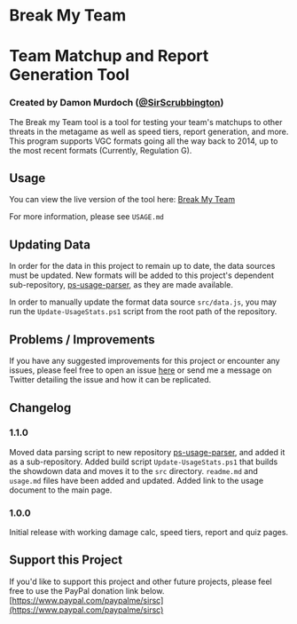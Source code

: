 # Break My Team
# Team Matchup and Report Generation Tool
### Created by Damon Murdoch ([@SirScrubbington](https://twitter.com/SirScrubbington))

The Break my Team tool is a tool for testing your team's matchups to other threats in the metagame
as well as speed tiers, report generation, and more. This program supports VGC formats going all
the way back to 2014, up to the most recent formats (Currently, Regulation G). 

## Usage

You can view the live version of the tool here: 
[Break My Team](https://www.dragapult.xyz/break-my-team)

For more information, please see `USAGE.md`

## Updating Data

In order for the data in this project to remain up to date, the data sources
must be updated. New formats will be added to this project's dependent sub-repository,
[ps-usage-parser](https://github.com/damon-murdoch/ps-usage-parser), as they are made available.

In order to manually update the format data source `src/data.js`, you 
may run the `Update-UsageStats.ps1` script from the root path of the repository.

## Problems / Improvements

If you have any suggested improvements for this project or encounter any issues, please feel free to open an 
issue [here](../../issues) or send me a message on Twitter detailing the issue and how it can be replicated.

## Changelog

### 1.1.0

Moved data parsing script to new repository [ps-usage-parser](https://github.com/damon-murdoch/ps-usage-parser), 
and added it as a sub-repository. Added build script `Update-UsageStats.ps1` that builds the showdown data and moves it to
the `src` directory. `readme.md` and `usage.md` files have been added and updated. Added link to the usage document to the 
main page.

### 1.0.0

Initial release with working damage calc, speed tiers, report and quiz pages.

## Support this Project

If you'd like to support this project and other future projects, please feel free to use the PayPal donation link below.
[https://www.paypal.com/paypalme/sirsc](https://www.paypal.com/paypalme/sirsc)
